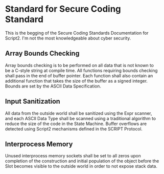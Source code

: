# Standard for Secure Coding Standard

This is the begging of the Secure Coding Standards Documentation for Script2. I'm not the most knowledgeable about cyber security.

## Array Bounds Checking

Array bounds checking is to be performed on all data that is not known to be a C-style string at compile time. All functions requiring bounds checking shall pass in the end of buffer pointer. Each function shall also contain an additional function that takes the size of the buffer as a signed integer. Bounds are set by the ASCII Data Specification.

## Input Sanitization

All data from the outside world shall be sanitized using the Expr scanner, and each ASCII Data Type shall be scanned using a traditional algorithm to reduce the size of the code in the State Machine. Buffer overflows are detected using Script2 mechanisms defined in the SCRIPT Protocol.

## Interprocess Memory

Unused interprocess memory sockets shall be set to all zeros upon completion of the construction and initial population of the object before the Slot becomes visible to the outside world in order to not expose stack data.

